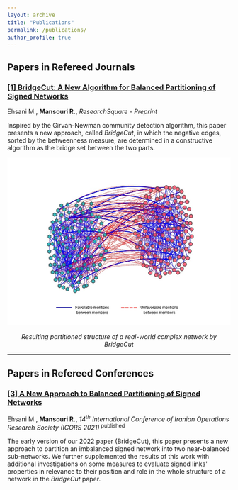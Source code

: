 ```yaml
---
layout: archive
title: "Publications"
permalink: /publications/
author_profile: true
---
```

## Papers in Refereed Journals

### <a href="https://www.researchgate.net/publication/367082829_BridgeCut_A_New_Algorithm_for_Balanced_Partitioning_of_Signed_Networks" target="_blank">[1] BridgeCut: A New Algorithm for Balanced Partitioning of Signed Networks</a>
Ehsani M., **Mansouri R.**, *ResearchSquare - Preprint*

 Inspired by the Girvan-Newman community detection algorithm, this paper presents a new approach, called _BridgeCut_, in which the negative edges, sorted by the betweenness measure, are determined in a constructive algorithm as the bridge set between the two parts.

<p align="center">
  <img src="/images/bridgecut.jpg" width="550em" height="auto">
</p> 

<p align="center">
<i>Resulting partitioned structure of a real-world complex network by BridgeCut</i>
</p>
<hr/>

## Papers in Refereed Conferences<br>

### <a href="https://en.civilica.com/doc/1366047/" target="_blank">[3] A New Approach to Balanced Partitioning of Signed Networks</a>
Ehsani M., **Mansouri R.**, *14<sup>th</sup> International Conference of Iranian Operations Research Society (ICORS 2021)*<sup> published</sup>

The early version of our 2022 paper (BridgeCut), this paper presents a new approach to partition an imbalanced signed network into two near-balanced sub-networks. We further supplemented the results of this work with additional investigations on some measures to evaluate signed links' properties in relevance to their position and role in the whole structure of a network in the _BridgeCut_ paper.